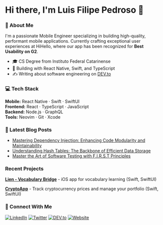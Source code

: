 # Hi there, I'm Luis Filipe Pedroso 👋

### 🚀 About Me
I'm a passionate Mobile Engineer specializing in building high-quality, performant mobile applications. Currently crafting exceptional user experiences at HiHello, where our app has been recognized for **Best Usability on G2**.

- 🎓 CS Degree from Instituto Federal Catarinense
- 🔨 Building with React Native, Swift, and TypeScript
- ✍️ Writing about software engineering on [DEV.to](https://dev.to/luisfpedroso)

### 💻 Tech Stack

**Mobile:** React Native · Swift · SwiftUI  
**Frontend:** React · TypeScript · JavaScript  
**Backend:** Node.js · GraphQL  
**Tools:** Neovim · Git · Xcode

### 📝 Latest Blog Posts
- [Mastering Dependency Injection: Enhancing Code Modularity and Maintainability](https://dev.to/luisfpedroso/mastering-dependency-injection-enhancing-code-modularity-and-maintainability-m6g)
- [Understanding Hash Tables: The Backbone of Efficient Data Storage](https://dev.to/luisfpedroso/understanding-hash-tables-the-backbone-of-efficient-data-storage-25el)
- [Master the Art of Software Testing with F.I.R.S.T Principles](https://dev.to/luisfpedroso/master-the-art-of-software-testing-with-first-principles-18im)

### Recent Projects

**[Lien - Vocabulary Bridge](https://apps.apple.com/us/app/lien-vocabulary-bridge/id6742116105)** - iOS app for vocabulary learning (Swift, SwiftUI)

**[CryptoApp](https://github.com/LuisFilipePedroso/CryptoApp)** - Track cryptocurrency prices and manage your portfolio (Swift, SwiftUI)

### 🔗 Connect With Me

[![LinkedIn](https://img.shields.io/badge/LinkedIn-0077B5?style=for-the-badge&logo=linkedin&logoColor=white)](https://www.linkedin.com/in/luisfilipe42/)
[![Twitter](https://img.shields.io/badge/Twitter-1DA1F2?style=for-the-badge&logo=twitter&logoColor=white)](https://twitter.com/luisfpedroso)
[![DEV.to](https://img.shields.io/badge/dev.to-0A0A0A?style=for-the-badge&logo=devdotto&logoColor=white)](https://dev.to/luisfpedroso)
[![Website](https://img.shields.io/badge/Website-FF7139?style=for-the-badge&logo=Firefox-Browser&logoColor=white)](https://luisfpedroso.com)
